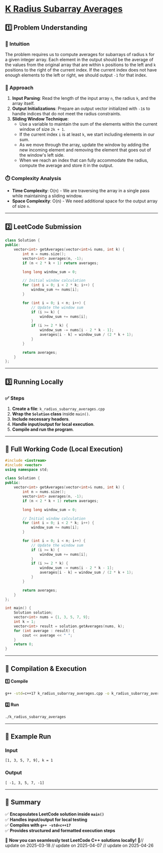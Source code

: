 # **[K Radius Subarray Averages](https://leetcode.com/problems/k-radius-subarray-averages/description/)**  

## **1️⃣ Problem Understanding**  
### **📌 Intuition**  
The problem requires us to compute averages for subarrays of radius `k` for a given integer array. Each element in the output should be the average of the values from the original array that are within `k` positions to the left and `k` positions to the right of the current index. If the current index does not have enough elements to the left or right, we should output `-1` for that index.

### **🚀 Approach**  
1. **Input Parsing**: Read the length of the input array `n`, the radius `k`, and the array itself.
2. **Output Initializations**: Prepare an output vector initialized with `-1`s to handle indices that do not meet the radius constraints.
3. **Sliding Window Technique**:
   - Use a variable to maintain the sum of the elements within the current window of size `2k + 1`.
   - If the current index `i` is at least `k`, we start including elements in our sum.
   - As we move through the array, update the window by adding the new incoming element and removing the element that goes out of the window's left side.
   - When we reach an index that can fully accommodate the radius, compute the average and store it in the output.

### **⏱️ Complexity Analysis**  
- **Time Complexity**: O(n) - We are traversing the array in a single pass while maintaining a sliding window.
- **Space Complexity**: O(n) - We need additional space for the output array of size `n`.

---  

## **2️⃣ LeetCode Submission**  
```cpp
class Solution {
public:
    vector<int> getAverages(vector<int>& nums, int k) {
        int n = nums.size();
        vector<int> averages(n, -1);
        if (n < 2 * k + 1) return averages;

        long long window_sum = 0;

        // Initial window calculation
        for (int i = 0; i < 2 * k; i++) {
            window_sum += nums[i];
        }

        for (int i = 0; i < n; i++) {
            // Update the window sum
            if (i >= k) {
                window_sum += nums[i];
            }
            if (i >= 2 * k) {
                window_sum -= nums[i - 2 * k - 1];
                averages[i - k] = window_sum / (2 * k + 1);
            }
        }

        return averages;
    }
};
```  

---  

## **3️⃣ Running Locally**  
### **✅ Steps**  
1. **Create a file**: `k_radius_subarray_averages.cpp`  
2. **Wrap the `Solution` class** inside `main()`.  
3. **Include necessary headers**.  
4. **Handle input/output for local execution**.  
5. **Compile and run the program**.  

---  

## **📝 Full Working Code (Local Execution)**  
```cpp
#include <iostream>
#include <vector>
using namespace std;

class Solution {
public:
    vector<int> getAverages(vector<int>& nums, int k) {
        int n = nums.size();
        vector<int> averages(n, -1);
        if (n < 2 * k + 1) return averages;

        long long window_sum = 0;

        // Initial window calculation
        for (int i = 0; i < 2 * k; i++) {
            window_sum += nums[i];
        }

        for (int i = 0; i < n; i++) {
            // Update the window sum
            if (i >= k) {
                window_sum += nums[i];
            }
            if (i >= 2 * k) {
                window_sum -= nums[i - 2 * k - 1];
                averages[i - k] = window_sum / (2 * k + 1);
            }
        }

        return averages;
    }
};

int main() {
    Solution solution;
    vector<int> nums = {1, 3, 5, 7, 9};
    int k = 1;
    vector<int> result = solution.getAverages(nums, k);
    for (int average : result) {
        cout << average << " ";
    }
    return 0;
}
```  

---  

## **🔧 Compilation & Execution**  
#### **1️⃣ Compile**  
```bash
g++ -std=c++17 k_radius_subarray_averages.cpp -o k_radius_subarray_averages
```  

#### **2️⃣ Run**  
```bash
./k_radius_subarray_averages
```  

---  

## **🎯 Example Run**  
### **Input**  
```
[1, 3, 5, 7, 9], k = 1
```  
### **Output**  
```
[ -1, 3, 5, 7, -1]
```  

---  

## **📌 Summary**  
✅ **Encapsulates LeetCode solution inside `main()`**  
✅ **Handles input/output for local testing**  
✅ **Compiles with `g++ -std=c++17`**  
✅ **Provides structured and formatted execution steps**  

🚀 **Now you can seamlessly test LeetCode C++ solutions locally!** 🚀// update on 2025-03-18
// update on 2025-04-07
// update on 2025-04-26
